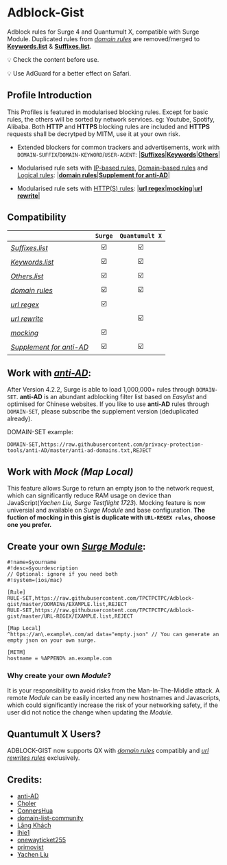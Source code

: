 # Adblock-Gist
Adblock rules for Surge 4 and Quantumult X, compatible with Surge Module. Duplicated rules from *[domain rules](https://github.com/TPCTPCTPC/Adblock-gist/tree/master/DOMAINs)* are removed/merged to **[Keywords.list](https://github.com/TPCTPCTPC/Adblock-gist/blob/master/Keywords.list)** & **[Suffixes.list](https://github.com/TPCTPCTPC/Adblock-gist/blob/master/Suffixes.list)**.

💡 Check the content before use.

💡 Use AdGuard for a better effect on Safari.

## Profile Introduction

This Profiles is featured in modularised blocking rules. Except for basic rules, the others will be sorted by network services. eg: Youtube, Spotify, Alibaba. Both **HTTP** and **HTTPS** blocking rules are included and **HTTPS** requests shall be decrytped by MITM, use it at your own risk.

- Extended blockers for common trackers and advertisements, work with ```DOMAIN-SUFFIX```/```DOMAIN-KEYWORD```/```USER-AGENT```: 
|**[Suffixes](https://github.com/TPCTPCTPC/Adblock-gist/blob/master/Suffixes.list)**|**[Keywords](https://github.com/TPCTPCTPC/Adblock-gist/blob/master/Keywords.list)**|**[Others](https://github.com/TPCTPCTPC/Adblock-gist/blob/master/Others.list)**|

- Modularised rule sets with [IP-based rules](https://manual.nssurge.com/rule/ip-based.html), [Domain-based rules](https://manual.nssurge.com/rule/domain-based.html) and [Logical rules](https://manual.nssurge.com/rule/logical-rule.html): 
|**[domain rules](https://github.com/TPCTPCTPC/Adblock-gist/tree/master/DOMAINs)**|**[Supplement for anti-AD](https://github.com/TPCTPCTPC/Adblock-gist/tree/master/Supplement%20for%20anti-AD)**|

- Modularised rule sets with [HTTP(S) rules](https://manual.nssurge.com/rule/http.html): 
|**[url regex](https://github.com/TPCTPCTPC/Adblock-gist/tree/master/URL-REGEX)**|**[mocking](https://github.com/TPCTPCTPC/Adblock-gist/tree/master/Mock)**|**[url rewrite](https://github.com/TPCTPCTPC/Adblock-gist/tree/master/URL-REWRITE)**|


## Compatibility

|                                                                                            |`Surge`|`Quantumult X`|
|--------------------------------------------------------------------------------------------|:-----:|:------------:|
|*[Suffixes.list](https://github.com/TPCTPCTPC/Adblock-gist/blob/master/Suffixes.list)*                      |☑️|☑️|
|*[Keywords.list](https://github.com/TPCTPCTPC/Adblock-gist/blob/master/Keywords.list)*                      |☑️|☑️|
|*[Others.list](https://github.com/TPCTPCTPC/Adblock-gist/blob/master/Others.list)*                          |☑️|☑️|
|*[domain rules](https://github.com/TPCTPCTPC/Adblock-gist/tree/master/DOMAINs)*                             |☑️|☑️|
|*[url regex](https://github.com/TPCTPCTPC/Adblock-gist/tree/master/URL-REGEX)*                              |☑️|   |
|*[url rewrite](https://github.com/TPCTPCTPC/Adblock-gist/tree/master/URL-REWRITE)*                          |   |☑️|
|*[mocking](https://github.com/TPCTPCTPC/Adblock-gist/tree/master/Mock)*                                     |☑️|   |
|*[Supplement for anti-AD](https://github.com/TPCTPCTPC/Adblock-gist/tree/master/Supplement%20for%20anti-AD)*|☑️|☑️|

## Work with *[anti-AD](https://github.com/privacy-protection-tools/anti-AD)*:

After Version 4.2.2, Surge is able to load 1,000,000+ rules through ```DOMAIN-SET```. **anti-AD** is an abundant adblocking filter list based on *Easylist* and optimised for Chinese websites. If you like to use **anti-AD** rules through ```DOMAIN-SET```, please subscribe the supplement version (deduplicated already).

DOMAIN-SET example:
```
DOMAIN-SET,https://raw.githubusercontent.com/privacy-protection-tools/anti-AD/master/anti-ad-domains.txt,REJECT
```

## Work with *Mock (Map Local)*

This feature allows Surge to return an empty json to the network request, which can significantly reduce RAM usage on device than JavaScript(*Yachen Liu, Surge Testflight 1723*). Mocking feature is now universial and available on *Surge Module* and base configuration. **The fuction of mocking in this gist is duplicate with ```URL-REGEX rules```, choose one you prefer.**

## Create your own *[Surge Module](https://manual.nssurge.com/others/module.html)*:
```
#!name=$yourname
#!desc=$yourdescription
// Optional: ignore if you need both
#!system=(ios/mac)

[Rule]
RULE-SET,https://raw.githubusercontent.com/TPCTPCTPC/Adblock-gist/master/DOMAINs/EXAMPLE.list,REJECT
RULE-SET,https://raw.githubusercontent.com/TPCTPCTPC/Adblock-gist/master/URL-REGEX/EXAMPLE.list,REJECT

[Map Local]
^https://an\.example\.com/ad data="empty.json" // You can generate an empty json on your own surge.

[MITM]
hostname = %APPEND% an.example.com
```

### Why create your own *Module*?

It is your responsibility to avoid risks from the Man-In-The-Middle attack. 
A remote *Module* can be easily incerted any new hostnames and Javascripts, which could significantly increase the risk of your networking safety, if the user did not notice the change when updating the *Module*.

## **Quantumult X** Users?
ADBLOCK-GIST now supports QX with *[domain rules](https://github.com/TPCTPCTPC/Adblock-gist/tree/master/DOMAINs)* compatibly and *[url rewrites rules](https://github.com/TPCTPCTPC/Adblock-gist/tree/master/URL-REWRITE)* exclusively.

## Credits:
- [anti-AD](https://github.com/privacy-protection-tools/anti-AD)
- [Choler](https://github.com/Choler/Surge)
- [ConnersHua](https://github.com/ConnersHua/Profiles/tree/master)
- [domain-list-community](https://github.com/v2ray/domain-list-community)
- [Lãng Khách](https://github.com/langkhach270389/Scripting/tree/master/Surge)
- [lhie1](https://github.com/lhie1/Rules)
- [onewayticket255](https://github.com/onewayticket255/Surge-Script)
- [primovist](https://github.com/primovist/ScriptsForSurge)
- [Yachen Liu](https://manual.nssurge.com/)
